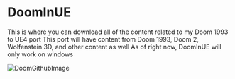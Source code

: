 # DoomInUE
This is where you can download all of the content related to my Doom 1993 to UE4 port
This port will have content from Doom 1993, Doom 2, Wolfenstein 3D, and other content as well
As of right now, DoomInUE will only work on windows

![DoomGithubImage](https://user-images.githubusercontent.com/93965353/176972388-1f599683-0317-4a5d-a8ea-5f82e2740b77.jpg)
